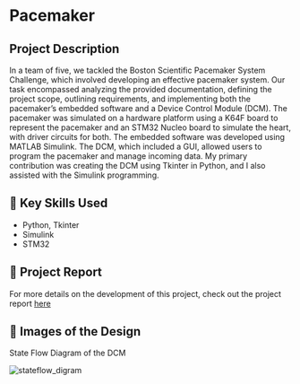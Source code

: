 # Pacemaker

## Project Description
In a team of five, we tackled the Boston Scientific Pacemaker System Challenge, which involved developing an effective pacemaker system. Our task encompassed analyzing the provided documentation, defining the project scope, outlining requirements, and implementing both the pacemaker’s embedded software and a Device Control Module (DCM). The pacemaker was simulated on a hardware platform using a K64F board to represent the pacemaker and an STM32 Nucleo board to simulate the heart, with driver circuits for both. The embedded software was developed using MATLAB Simulink. The DCM, which included a GUI, allowed users to program the pacemaker and manage incoming data. My primary contribution was creating the DCM using Tkinter in Python, and I also assisted with the Simulink programming.

## 🔨 Key Skills Used
* Python, Tkinter
* Simulink
* STM32

## 📝 Project Report

For more details on the development of this project, check out the project report [here](https://docs.google.com/document/d/1jzq7RfOgnktOJMuyjjTxeRuv2VOisj7cmwxx3PNMcqw/edit?usp=sharing)

## 📸 Images of the Design

State Flow Diagram of the DCM

![stateflow_digram](https://github.com/user-attachments/assets/18d26ff2-9eda-4cf2-86c7-63d4ca54d950)



